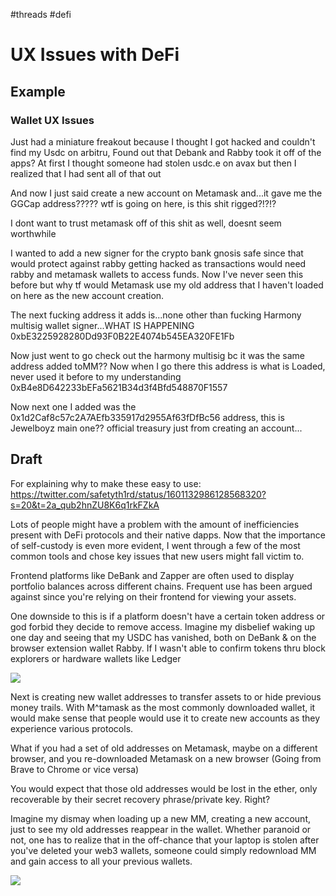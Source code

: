 #threads #defi 

# UX Issues with DeFi

## Example
### Wallet UX Issues
Just had a miniature freakout because I thought I got hacked and couldn't find my Usdc on arbitru, Found out that Debank and Rabby took it off of the apps? At first I thought someone had stolen usdc.e on avax but then I realized that I had sent all of that out

And now I just said create a new account on Metamask and...it gave me the GGCap address????? wtf is going on here, is this shit rigged?!?!?

I dont want to trust metamask off of this shit as well, doesnt seem worthwhile

I wanted to add a new signer for the crypto bank gnosis safe since that would protect against rabby getting hacked as transactions would need rabby and metamask wallets to access funds. Now I've never seen this before but why tf would Metamask use my old address that I haven't loaded on here as the new account creation.

The next fucking address it adds is...none other than fucking Harmony multisig wallet signer...WHAT IS HAPPENING
0xbE3225928280Dd93F0B22E4074b545EA320FE1Fb

Now just went to go check out the harmony multisig bc it was the same address added toMM?? Now when I go there this address is what is Loaded, never used it before to my understanding 0xB4e8D642233bEFa5621B34d3f4Bfd548870F1557

Now next one I added was the 0x1d2Caf8c57c2A7AEfb335917d2955Af63fDfBc56 address, this is Jewelboyz main one?? official treasury just from creating an account...

## Draft

For explaining why to make these easy to use:
https://twitter.com/safetyth1rd/status/1601132986128568320?s=20&t=2a_qub2hnZU8K6q1rkFZkA

Lots of people might have a problem with the amount of inefficiencies present with DeFi protocols and their native dapps. Now that the importance of self-custody is even more evident, I went through a few of the most common tools and chose key issues that new users might fall victim to.

Frontend platforms like DeBank and Zapper are often used to display portfolio balances across different chains. Frequent use has been argued against since you're relying on their frontend for viewing your assets.

One downside to this is if a platform doesn't have a certain token address or god forbid they decide to remove access. Imagine my disbelief waking up one day and seeing that my USDC has vanished, both on DeBank & on the browser extension wallet Rabby. If I wasn't able to confirm tokens thru block explorers or hardware wallets like Ledger 

![](Pasted%20image%2020221116221305.png)

Next is creating new wallet addresses to transfer assets to or hide previous money trails. With M^tamask as the most commonly downloaded wallet, it would make sense that people would use it to create new accounts as they experience various protocols. 

What if you had a set of old addresses on Metamask, maybe on a different browser, and you re-downloaded Metamask on a new browser (Going from Brave to Chrome or vice versa)

You would expect that those old addresses would be lost in the ether, only recoverable by their secret recovery phrase/private key. Right?

Imagine my dismay when loading up a new MM, creating a new account, just to see my old addresses reappear in the wallet. Whether paranoid or not, one has to realize that in the off-chance that your laptop is stolen after you've deleted your web3 wallets, someone could simply redownload MM and gain access to all your previous wallets.

![](Pasted%20image%2020221116221405.png)